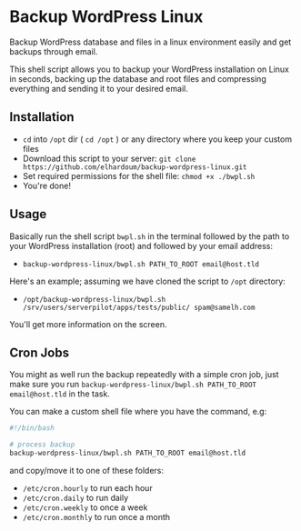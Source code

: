 # Backup WordPress Linux
Backup WordPress database and files in a linux environment easily and get backups through email.

This shell script allows you to backup your WordPress installation on Linux in seconds, backing up the database and root files and compressing everything and sending it to your desired email.

## Installation

- `cd` into `/opt` dir ( `cd /opt` ) or any directory where you keep your custom files 
- Download this script to your server: `git clone https://github.com/elhardoum/backup-wordpress-linux.git`
- Set required permissions for the shell file: `chmod +x ./bwpl.sh`
- You're done!

## Usage

Basically run the shell script `bwpl.sh` in the terminal followed by the path to your WordPress installation (root) and followed by your email address:

- `backup-wordpress-linux/bwpl.sh PATH_TO_ROOT email@host.tld`

Here's an example; assuming we have cloned the script to `/opt` directory:

- `/opt/backup-wordpress-linux/bwpl.sh /srv/users/serverpilot/apps/tests/public/ spam@samelh.com`

You'll get more information on the screen.

## Cron Jobs

You might as well run the backup repeatedly with a simple cron job, just make sure you run `backup-wordpress-linux/bwpl.sh PATH_TO_ROOT email@host.tld` in the task.

You can make a custom shell file where you have the command, e.g:

```bash
#!/bin/bash

# process backup
backup-wordpress-linux/bwpl.sh PATH_TO_ROOT email@host.tld
```
and copy/move it to one of these folders:

- `/etc/cron.hourly` to run each hour
- `/etc/cron.daily` to run daily
- `/etc/cron.weekly` to once a week
- `/etc/cron.monthly` to run once a month
